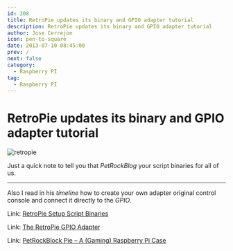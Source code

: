```yaml
---
id: 208
title: RetroPie updates its binary and GPIO adapter tutorial
description: RetroPie updates its binary and GPIO adapter tutorial
author: Jose Cerrejon
icon: pen-to-square
date: 2013-07-10 08:45:00
prev: /
next: false
category:
  - Raspberry PI
tag:
  - Raspberry PI
---
```


# RetroPie updates its binary and GPIO adapter tutorial

![retropie](/images/2013/07/Retropie_bin.jpg)

Just a quick note to tell you that *PetRockBlog* your script binaries for all of us.

- - -
Also I read in his *timeline* how to create your own adapter original control console and connect it directly to the *GPIO*.

Link: [RetroPie Setup Script Binaries](http://blog.petrockblock.com/download/retropie-setup-script-binaries/)

Link: [The RetroPie GPIO Adapter](http://blog.petrockblock.com/2012/10/21/the-retropie-gpio-adapter/)

Link: [PetRockBlock Pie – A (Gaming) Raspberry Pi Case](http://blog.petrockblock.com/2012/08/07/petrockblock-pie-a-gaming-raspberry-pi-case/)